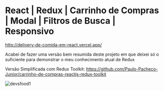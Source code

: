 # React | Redux | Carrinho de Compras | Modal | Filtros de Busca | Responsivo

http://delivery-de-comida-em-react.vercel.app/

Acabei de fazer uma versão bem resumida deste projeto em que deixei só o suficiente para demonstrar o meu conhecimento atual de Redux

Versão Simplificada com Redux Toolkit: https://github.com/Paulo-Pacheco-Junior/carrinho-de-compras-reactjs-redux-toolkit

![devsfood1](https://user-images.githubusercontent.com/78752003/146421010-2966f90b-70d6-4b5d-aaf5-73a764502249.png)
